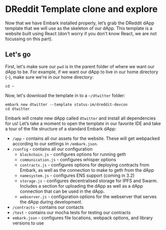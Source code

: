 # DReddit Template clone and explore
Now that we have Embark installed properly, let’s grab the DReddit dApp template that we will use as the skeleton of our dApp. This template is a website built using React (don't worry if you don't know React, we are not focussing on this part). 

## Let's go
First, let's make sure our `pwd` is in the parent folder of where we want our dApp to be. For example, if we want our dApp to live in our home directory (`~`), make sure we're in our home directory:
```
cd ~
```
Now, let's download the template in to a `~/dtwitter` folder:
```
embark new dtwitter --template status-im/dreddit-devcon
cd dtwitter
```
Embark will create new dApp called `dtwitter` and install all dependencies for us!
Let’s take a moment to open the template in our favorite IDE and take a tour of the file structure of a standard Embark dApp:
* `/app` - contains all our assets for the website. These will get webpacked according to our settings in `/embark.json`.
* `/config` - contains all our configuration
    * `blockchain.js` - configures options for running geth
    * `communication.js` - configures whisper options
    * `contracts.js` - configures options for deploying contracts from Embark, as well as the connection to make to geth from the dApp
    * `namesystem.js` - configures ENS support (coming in 3.2)
    * `storage.js` - configures decentralised storage for IPFS and Swarm. Includes a section for uploading the dApp as well as a dApp connection that can be used in the dApp.
    * `webserver.js` - configuration options for the webserver that serves the dApp during development.
* `/contracts` - contains our contacts
* `/test` - contains our mocha tests for testing our contracts
* `embark.json` - configures file locations, webpack options, and library versions to use